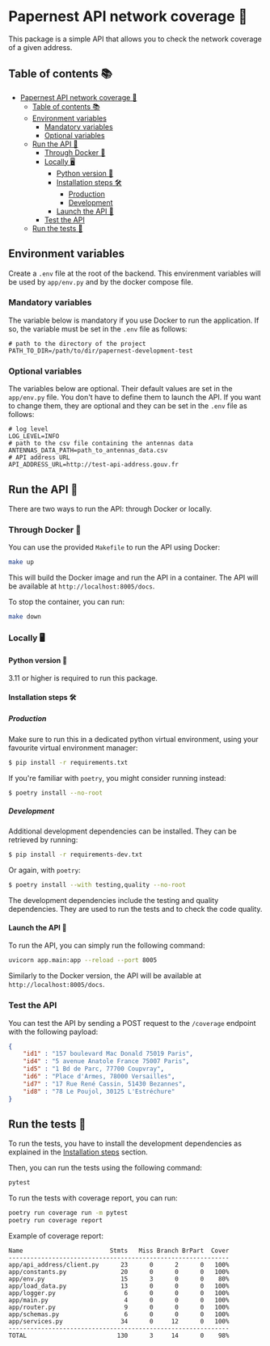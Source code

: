 # Papernest API network coverage 📡
This package is a simple API that allows you to check the network coverage of a given address.

## Table of contents 📚

- [Papernest API network coverage 📡](#papernest-api-network-coverage-)
  - [Table of contents 📚](#table-of-contents-)
  - [Environment variables](#environment-variables)
    - [Mandatory variables](#mandatory-variables)
    - [Optional variables](#optional-variables)
  - [Run the API 🚀](#run-the-api-)
    - [Through Docker 🐳](#through-docker-)
    - [Locally 🖥️](#locally-️)
      - [Python version 🐍](#python-version-)
      - [Installation steps 🛠️](#installation-steps-️)
        - [Production](#production)
        - [Development](#development)
      - [Launch the API 🚀](#launch-the-api-)
    - [Test the API](#test-the-api)
  - [Run the tests 🧪](#run-the-tests-)

## Environment variables

Create a `.env` file at the root of the backend. This envirenment variables will be used by `app/env.py` and by the docker compose file.

### Mandatory variables
The variable below is mandatory if you use Docker to run the application. If so, the variable must be set in the `.env` file as follows:
```
# path to the directory of the project
PATH_TO_DIR=/path/to/dir/papernest-development-test
```

### Optional variables 
The variables below are optional. Their default values are set in the `app/env.py` file. You don't have to define them to launch the API. If you want to change them, they are optional and they can be set in the `.env` file as follows:
```
# log level
LOG_LEVEL=INFO
# path to the csv file containing the antennas data
ANTENNAS_DATA_PATH=path_to_antennas_data.csv
# API address URL
API_ADDRESS_URL=http://test-api-address.gouv.fr
```

## Run the API 🚀
There are two ways to run the API: through Docker or locally.

### Through Docker 🐳
You can use the provided `Makefile` to run the API using Docker:
```bash
make up
```
This will build the Docker image and run the API in a container. The API will be available at `http://localhost:8005/docs`.

To stop the container, you can run:
```bash
make down
```

### Locally 🖥️
#### Python version 🐍
3.11 or higher is required to run this package.

#### Installation steps 🛠️

##### Production
Make sure to run this in a dedicated python virtual environment, using your favourite virtual environment manager:
```bash
$ pip install -r requirements.txt
```
If you're familiar with `poetry`, you might consider running instead:
```bash
$ poetry install --no-root
```

##### Development
Additional development dependencies can be installed. They can be retrieved by running:
```bash
$ pip install -r requirements-dev.txt
```
Or again, with `poetry`:
```bash
$ poetry install --with testing,quality --no-root
```
The development dependencies include the testing and quality dependencies. They are used to run the tests and to check the code quality.

#### Launch the API 🚀
To run the API, you can simply run the following command:
```bash
uvicorn app.main:app --reload --port 8005
```
Similarly to the Docker version, the API will be available at `http://localhost:8005/docs`.

### Test the API
You can test the API by sending a POST request to the `/coverage` endpoint with the following payload:
```json
{
	"id1" : "157 boulevard Mac Donald 75019 Paris",
	"id4" : "5 avenue Anatole France 75007 Paris",
	"id5" : "1 Bd de Parc, 77700 Coupvray",
	"id6" : "Place d'Armes, 78000 Versailles",
	"id7" : "17 Rue René Cassin, 51430 Bezannes",
	"id8" : "78 Le Poujol, 30125 L'Estréchure"
}
```

## Run the tests 🧪
To run the tests, you have to install the development dependencies as explained in the [Installation steps](#installation-steps-️) section.

Then, you can run the tests using the following command:
```bash
pytest
```

To run the tests with coverage report, you can run:
```bash
poetry run coverage run -m pytest
poetry run coverage report
```

Example of coverage report:
```
Name                        Stmts   Miss Branch BrPart  Cover
-------------------------------------------------------------
app/api_address/client.py      23      0      2      0   100%
app/constants.py               20      0      0      0   100%
app/env.py                     15      3      0      0    80%
app/load_data.py               13      0      0      0   100%
app/logger.py                   6      0      0      0   100%
app/main.py                     4      0      0      0   100%
app/router.py                   9      0      0      0   100%
app/schemas.py                  6      0      0      0   100%
app/services.py                34      0     12      0   100%
-------------------------------------------------------------
TOTAL                         130      3     14      0    98%
```
